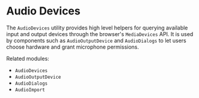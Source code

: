 # Audio Devices

The `AudioDevices` utility provides high level helpers for querying available
input and output devices through the browser's `MediaDevices` API. It is used by
components such as `AudioOutputDevice` and `AudioDialogs` to let users choose
hardware and grant microphone permissions.

Related modules:

- `AudioDevices`
- `AudioOutputDevice`
- `AudioDialogs`
- `AudioImport`
